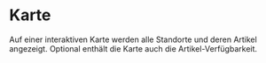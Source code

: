 # Karte

Auf einer interaktiven Karte werden alle Standorte und deren Artikel angezeigt. 
Optional enthält die Karte auch die Artikel-Verfügbarkeit.
